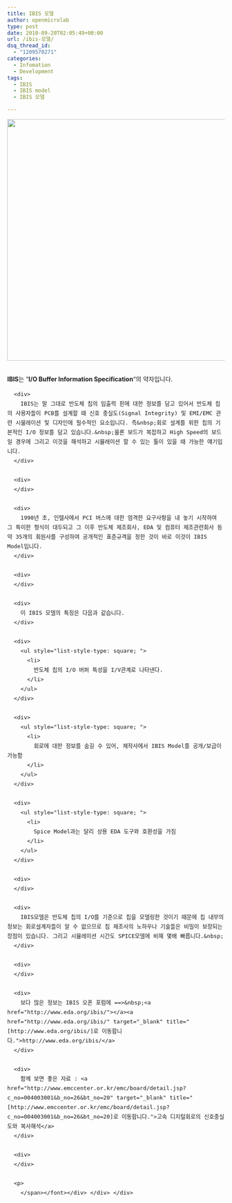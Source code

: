 ```yaml
---
title: IBIS 모델
author: openmicrolab
type: post
date: 2010-09-20T02:05:49+00:00
url: /ibis-모델/
dsq_thread_id:
  - "1209570271"
categories:
  - Infomation
  - Development
tags:
  - IBIS
  - IBIS model
  - IBIS 모델

---
```

<span style="font-size: 11pt; "><b></p> 

<div>
  <span style="font-size: 11pt; "><b><img loading="lazy" src="/images/1/cfile2.uf.173ABF164C96C0F5891479.jpg" class="aligncenter" width="520" height="559.0415335463258" alt="" filename="cfile2.uf.173ABF164C96C0F5891479.jpg" filemime="" /></b></span>
</div>

<div>
  <span style="font-size: 11pt; "><b><br /> </b></span>
</div>

<p>
  IBIS</b>는 &#8220;<b>I/O Buffer Information Specification</b>&#8220;의 약자입니다.</span>
</p>

<div>
  <div>
    <div>
      <font class="Apple-style-span" size="4"><span class="Apple-style-span" style="font-size: 15px; line-height: 22px;"></p> 
      
      <div>
        IBIS는 말 그대로 반도체 칩의 입출력 핀에 대한 정보를 담고 있어서 반도체 칩의 사용자들이 PCB를 설계할 때 신호 충실도(Signal Integrity) 및 EMI/EMC 관련 시물레이션 및 디자인에 필수적인 요소입니다. 즉&nbsp;회로 설계를 위한 칩의 기본적인 I/O 정보를 담고 있습니다.&nbsp;물론 보드가 복잡하고 High Speed의 보드일 경우에 그리고 이것을 해석하고 시뮬레이션 할 수 있는 툴이 있을 때 가능한 얘기입니다.
      </div>
      
      <div>
      </div>
      
      <div>
        1990년 초, 인텔사에서 PCI 버스에 대한 엄격한 요구사항을 내 놓기 시작하여 그 특이한 형식이 대두되고 그 이후 반도체 제조회사, EDA 및 컴퓨터 제조관련회사 등 약 35개의 회원사를 구성하여 공개적인 표준규격을 정한 것이 바로 이것이 IBIS Model입니다.
      </div>
      
      <div>
      </div>
      
      <div>
        이 IBIS 모델의 특징은 다음과 같습니다.
      </div>
      
      <div>
        <ul style="list-style-type: square; ">
          <li>
            반도체 칩의 I/O 버퍼 특성을 I/V관계로 나타낸다.
          </li>
        </ul>
      </div>
      
      <div>
        <ul style="list-style-type: square; ">
          <li>
            회로에 대한 정보를 숨길 수 있어, 제작사에서 IBIS Model를 공개/보급이 가능함
          </li>
        </ul>
      </div>
      
      <div>
        <ul style="list-style-type: square; ">
          <li>
            Spice Model과는 달리 상용 EDA 도구와 호환성을 가짐
          </li>
        </ul>
      </div>
      
      <div>
      </div>
      
      <div>
        IBIS모델은 반도체 칩의 I/O를 기준으로 칩을 모델링한 것이기 때문에 칩 내부의 정보는 회로설계자들이 알 수 없으므로 칩 제조사의 노하우나 기술들은 비밀이 보장되는 장점이 있습니다. 그리고 시뮬레이션 시간도 SPICE모델에 비해 몇배 빠릅니다.&nbsp;
      </div>
      
      <div>
      </div>
      
      <div>
        보다 많은 정보는 IBIS 오픈 포럼에 ==>&nbsp;<a href="http://www.eda.org/ibis/"></a><a href="http://www.eda.org/ibis/" target="_blank" title="[http://www.eda.org/ibis/]로 이동합니다.">http://www.eda.org/ibis/</a>
      </div>
      
      <div>
        함께 보면 좋은 자료 : <a href="http://www.emccenter.or.kr/emc/board/detail.jsp?c_no=004003001&b_no=26&bt_no=20" target="_blank" title="[http://www.emccenter.or.kr/emc/board/detail.jsp?c_no=004003001&b_no=26&bt_no=20]로 이동합니다.">고속 디지털회로의 신호충실도와 복사해석</a>
      </div>
      
      <div>
      </div>
      
      <p>
        </span></font></div> </div> </div>